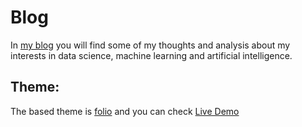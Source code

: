 # Blog
In <a href="https://shiguelita.github.io/">my blog</a> you will find some of my thoughts and analysis about my interests in data science, machine learning and artificial intelligence. 

## Theme:
The based theme is <a href="https://github.com/bogoli/-folio">folio</a> and you can check <a href="http://liabogoev.com/-folio">Live Demo</a>